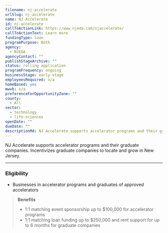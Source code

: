 ```yaml
---
filename: nj-accelerate
urlSlug: nj-accelerate
name: NJ Accelerate
id: nj-accelerate
callToActionLink: https://www.njeda.com/njaccelerate/
callToActionText: Learn more
fundingType: loan
programPurpose: Both
agency:
  - NJEDA
agencyContact: ""
publishStageArchive: ""
status: rolling application
programFrequency: ongoing
businessStage: early-stage
employeesRequired: n/a
homeBased: yes
mwvb: n/a
preferenceForOpportunityZone: ""
county:
  - All
sector:
  - technology
  - life-sciences
openDate: ""
dueDate: ""
descriptionMd: NJ Accelerate supports accelerator programs and their graduate companies. Incentivizes graduate companies to locate and grow in New Jersey.
---
```


NJ Accelerate supports accelerator programs and their graduate companies. Incentivizes graduate companies to locate and grow in New Jersey.

---

### Eligibility

- Businesses in accelerator programs and graduates of approved accelerators

> **Benefits**
>
> - 1:1 matching event sponsorship up to $100,000 for accelerator programs
> - 1:1 matching loan funding up to $250,000 and rent support for up to 6 months for graduate companies

